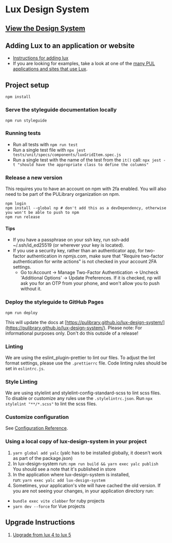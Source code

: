 # Lux Design System

## [View the Design System](https://pulibrary.github.io/lux-design-system/)

## Adding Lux to an application or website

* [Instructions for adding lux](docs/adding_lux.md)
* If you are looking for examples, take a look at one of the [many PUL applications and sites that use Lux](docs/lux_usage.md).

## Project setup
```
npm install
```
### Serve the styleguide documentation locally

```
npm run styleguide
```

### Running tests

* Run all tests with `npm run test`
* Run a single test file with `npx jest tests/unit/specs/components/luxGridItem.spec.js`
* Run a single test with the name of the test from the `it()` call: `npx jest -t "should have the appropriate class to define the columns"`

### Release a new version

This requires you to have an account on npm with 2fa enabled.  You will also
need to be part of the PULibrary organization on npm.

```
npm login
npm install --global np # don't add this as a devDependency, otherwise you won't be able to push to npm
npm run release
```

#### Tips
* If you have a passphrase on your ssh key, run ssh-add ~/.ssh/id_ed25519 (or wherever your key is located).
* If you use a security key, rather than an authenticator app, for two-factor authentication in npmjs.com, make sure that "Require two-factor authentication for write actions" is not checked in your account 2FA settings.
    * Go to:Account -> Manage Two-Factor Authentication -> Uncheck 'Additional Options' -> Update Preferences. If it is checked, np will ask you for an OTP from your phone, and won't allow you to push without it.

### Deploy the styleguide to GitHub Pages
```
npm run deploy
```
This will update the docs at [https://pulibrary.github.io/lux-design-system/](https://pulibrary.github.io/lux-design-system/).
Please note: For informational purposes only. Don't do this outside of a release!

### Linting
We are using the eslint_plugin-prettier to lint our files. To adjust the lint format settings, please use the `.prettierrc` file. Code linting rules should be set in `eslintrc.js`.

### Style Linting
We are using stylelint and stylelint-config-standard-scss to lint scss files. To disable or customize any rules use the `.stylelintrc.json`. Run `npx stylelint "**/*.scss"` to lint the scss files.

### Customize configuration
See [Configuration Reference](https://cli.vuejs.org/config/).

### Using a local copy of lux-design-system in your project

1. `yarn global add yalc` (yalc has to be installed globally, it doesn't work as part of the package.json)
2. In lux-design-system run: `npm run build && yarn exec yalc publish`   
You should see a note that it's published in store  
3. In the application where lux-design-system is installed,    
run: `yarn exec yalc add lux-design-system`
4. Sometimes, your application's vite will have cached the old version.
If you are not seeing your changes, in your application directory run:
* `bundle exec vite clobber` for ruby projects
* `yarn dev --force` for Vue projects

## Upgrade Instructions

1. [Upgrade from lux 4 to lux 5](UpgradeInstructions.md)
